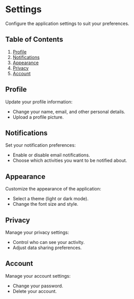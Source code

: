 
# Settings

Configure the application settings to suit your preferences.

## Table of Contents

1. [Profile](#profile)
2. [Notifications](#notifications)
3. [Appearance](#appearance)
4. [Privacy](#privacy)
5. [Account](#account)

## Profile

Update your profile information:
- Change your name, email, and other personal details.
- Upload a profile picture.

## Notifications

Set your notification preferences:
- Enable or disable email notifications.
- Choose which activities you want to be notified about.

## Appearance

Customize the appearance of the application:
- Select a theme (light or dark mode).
- Change the font size and style.

## Privacy

Manage your privacy settings:
- Control who can see your activity.
- Adjust data sharing preferences.

## Account

Manage your account settings:
- Change your password.
- Delete your account.

